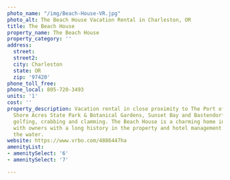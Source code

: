 ```yaml
---
photo_name: "/img/Beach-House-VR.jpg"
photo_alt: The Beach House Vacation Rental in Charleston, OR
title: The Beach House
property_name: The Beach House
property_category: ''
address:
  street: 
  street2: 
  city: Charleston
  state: OR
  zip: '97420'
phone_toll_free: 
phone_local: 805-720-3493
units: '1'
cost: ''
property_description: Vacation rental in close proximity to The Port of Charleston,
  Shore Acres State Park & Botanical Gardens, Sunset Bay and Bastendorff beaches,
  golfing, crabbing and clamming. The Beach House is a charming home in Charleston
  with owners with a long history in the property and hotel management and views of
  the water.
website: https://www.vrbo.com/4886447ha
amenityList:
- amenitySelect: '6'
- amenitySelect: '7'

---
```

